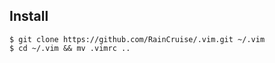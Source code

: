 ## Install
```
$ git clone https://github.com/RainCruise/.vim.git ~/.vim
$ cd ~/.vim && mv .vimrc ..
```
